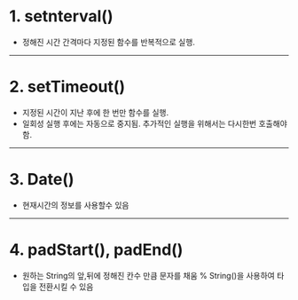 # 1. setnterval()
- 정해진 시간 간격마다 지정된 함수를 반복적으로 실행.

---
# 2. setTimeout()
- 지정된 시간이 지난 후에 한 번만 함수를 실행.
- 일회성 실행 후에는 자동으로 중지됨. 추가적인 실행을 위해서는 다시한번 호출해야함.

---
# 3. Date()
- 현재시간의 정보를 사용할수 있음

---
# 4. padStart(), padEnd()
- 원하는 String의 앞,뒤에 정해진 칸수 만큼 문자를 채움
% String()을 사용하여 타입을 전환시킬 수 있음
